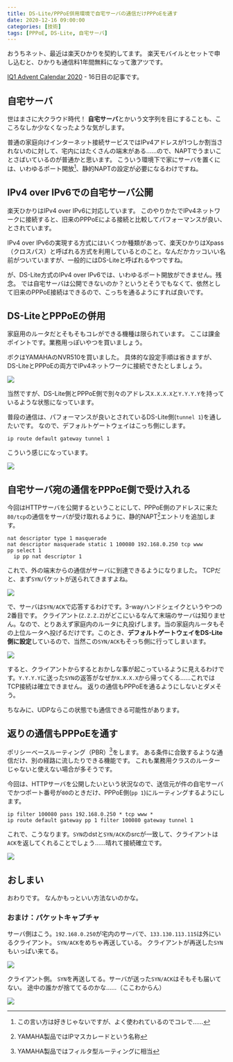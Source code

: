 ```yaml
---
title: DS-Lite/PPPoE併用環境で自宅サーバの通信だけPPPoEを通す
date: 2020-12-16 09:00:00
categories: [技術]
tags: [PPPoE, DS-Lite, 自宅サーバ]
---
```


おうちネット、最近は楽天ひかりを契約してます。
楽天モバイルとセットで申し込むと、ひかりも通信料1年間無料になって激アツです。

<!--more-->

[IQ1 Advent Calendar 2020](https://adventar.org/calendars/5197) - 16日目の記事です。

## 自宅サーバ

世はまさに大クラウド時代！
**自宅サーバ**とかいう文字列を目にすることも、こころなしか少なくなったような気がします。

普通の家庭向けインターネット接続サービスではIPv4アドレスが1つしか割当されないのに対して、宅内にはたくさんの端末がある……ので、NAPTでうまいことさばいているのが普通かと思います。
こういう環境下で家にサーバを置くには、いわゆるポート開放[^1]、静的NAPTの設定が必要になるわけですね。

[^1]: この言い方は好きじゃないですが、よく使われているのでコレで……

## IPv4 over IPv6での自宅サーバ公開

楽天ひかりはIPv4 over IPv6に対応しています。
このやりかたでIPv4ネットワークに接続すると、旧来のPPPoEによる接続と比較してパフォーマンスが良い、とされています。

IPv4 over IPv6の実現する方式にはいくつか種類があって、楽天ひかりはXpass（クロスパス）と呼ばれる方式を利用しているとのこと。なんだかカッコいい名前がついていますが、一般的にはDS-Liteと呼ばれるやつですね。

が、DS-Lite方式のIPv4 over IPv6では、いわゆるポート開放ができません。残念。
では自宅サーバは公開できないのか？というとそうでもなくて、依然として旧来のPPPoE接続はできるので、こっちを通るようにすれば良いです。

## DS-LiteとPPPoEの併用

家庭用のルータだとそもそもコレができる機種は限られています。
ここは課金ポイントです。業務用っぽいやつを買いましょう。

ボクはYAMAHAのNVR510を買いました。
具体的な設定手順は省きますが、DS-LiteとPPPoEの両方でIPv4ネットワークに接続できたとしましょう。

![](/assets/29/1.png)

当然ですが、DS-Lite側とPPPoE側で別々のアドレス`X.X.X.X`と`Y.Y.Y.Y`を持っているような状態になっています。

普段の通信は、パフォーマンスが良いとされているDS-Lite側(`tunnel 1`)を通したいです。
なので、デフォルトゲートウェイはこっち側にします。

```
ip route default gateway tunnel 1
```

こういう感じになっています。

![](/assets/29/2.png)

## 自宅サーバ宛の通信をPPPoE側で受け入れる

今回はHTTPサーバを公開するということにして、PPPoE側のアドレスに来た`80/tcp`の通信をサーバが受け取れるように、静的NAPT[^2]エントリを追加します。

[^2]: YAMAHA製品ではIPマスカレードという名称

```
nat descriptor type 1 masquerade
nat descriptor masquerade static 1 100080 192.168.0.250 tcp www
pp select 1
  ip pp nat descriptor 1
```

これで、外の端末からの通信がサーバに到達できるようになりました。
TCPだと、まず`SYN`パケットが送られてきますよね。

![](/assets/29/3.png)

で、サーバは`SYN/ACK`で応答するわけです。3-wayハンドシェイクというやつの2番目です。
クライアント(`Z.Z.Z.Z`)がどこにいるなんて末端のサーバは知りません。なので、とりあえず家庭内のルータに丸投げします。当の家庭内ルータもその上位ルータへ投げるだけです。このとき、**デフォルトゲートウェイをDS-Lite側に設定**しているので、当然この`SYN/ACK`もそっち側に行ってしまいます。

![](/assets/29/4.png)

すると、クライアントからするとおかしな事が起こっているように見えるわけです。`Y.Y.Y.Y`に送った`SYN`の返答がなぜか`X.X.X.X`から帰ってくる……これではTCP接続は確立できません。
返りの通信もPPPoEを通るようにしないとダメそう。

ちなみに、UDPならこの状態でも通信できる可能性があります。

## 返りの通信もPPPoEを通す

ポリシーベースルーティング（PBR）[^3]をします。
ある条件に合致するような通信だけ、別の経路に流したりできる機能です。
これも業務用クラスのルーターじゃないと使えない場合が多そうです。

[^3]: YAMAHA製品ではフィルタ型ルーティングに相当

今回は、HTTPサーバを公開したいという状況なので、送信元が件の自宅サーバでかつポート番号が`80`のときだけ、PPPoE側(`pp 1`)にルーティングするようにします。

```
ip filter 100080 pass 192.168.0.250 * tcp www *
ip route default gateway pp 1 filter 100080 gateway tunnel 1
```

これで、こうなります。`SYN`のdstと`SYN/ACK`のsrcが一致して、クライアントは`ACK`を返してくれることでしょう……晴れて接続確立です。

![](/assets/29/5.png)

## おしまい

おわりです。
なんかもっといい方法ないのかな。

### おまけ：パケットキャプチャ

サーバ側はこう。`192.168.0.250`が宅内のサーバで、`133.130.113.115`は外にいるクライアント。
`SYN/ACK`をめちゃ再送している。
クライアントが再送した`SYN`もいっぱい来てる。

![](/assets/29/server.png)

クライアント側。
`SYN`を再送してる。サーバが送った`SYN/ACK`はそもそも届いてない。
途中の誰かが捨ててるのかな……（ここわからん）

![](/assets/29/client.png)
